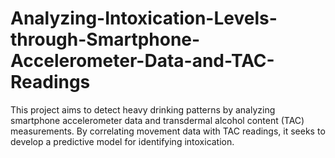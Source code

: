# Analyzing-Intoxication-Levels-through-Smartphone-Accelerometer-Data-and-TAC-Readings
This project aims to detect heavy drinking patterns by analyzing smartphone accelerometer data and transdermal alcohol content (TAC) measurements. By correlating movement data with TAC readings, it seeks to develop a predictive model for identifying intoxication.
